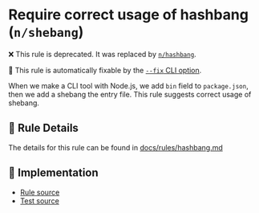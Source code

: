 # Require correct usage of hashbang (`n/shebang`)

❌ This rule is deprecated. It was replaced by [`n/hashbang`](hashbang.md).

🔧 This rule is automatically fixable by the [`--fix` CLI option](https://eslint.org/docs/latest/user-guide/command-line-interface#--fix).

<!-- end auto-generated rule header -->

When we make a CLI tool with Node.js, we add `bin` field to `package.json`, then we add a shebang the entry file.
This rule suggests correct usage of shebang.

## 📖 Rule Details

The details for this rule can be found in [docs/rules/hashbang.md](https://github.com/eslint-community/eslint-plugin-n/blob/HEAD/docs/rules/hashbang.md#-rule-details)

## 🔎 Implementation

- [Rule source](../../lib/rules/shebang.js)
- [Test source](../../tests/lib/rules/shebang.js)
